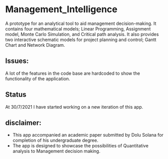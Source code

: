 # Management_Intelligence
A prototype for an analytical tool to aid management decision-making. It contains four mathematical models; Linear Programming, Assignment model, Monte Carlo Simulation, and Critical path analysis. It also provides two interactive schematic models for project planning and control; Gantt Chart and Network Diagram.

## Issues:
A lot of the features in the code base are hardcoded to show the functionality of the application.

## Status
At 30/7/2021 I have started working on a new iteration of this app. 

## disclaimer:
* This app accompanied an academic paper submitted by Dolu Solana for completion of his undergraduate degree.
* The app is designed to showcase the possibilities of Quantitative analysis to Management decision making.


